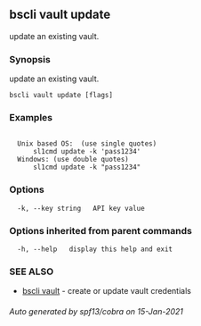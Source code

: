 ## bscli vault update

update an existing vault.

### Synopsis

update an existing vault.

```
bscli vault update [flags]
```

### Examples

```
  
  Unix based OS:  (use single quotes)
      sl1cmd update -k 'pass1234'
  Windows: (use double quotes)
      sl1cmd update -k "pass1234"
```

### Options

```
  -k, --key string   API key value
```

### Options inherited from parent commands

```
  -h, --help   display this help and exit
```

### SEE ALSO

* [bscli vault](bscli_vault.md)	 - create or update vault credentials

###### Auto generated by spf13/cobra on 15-Jan-2021
